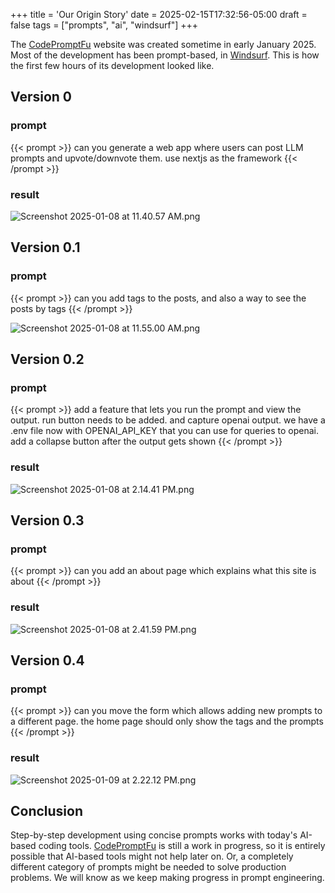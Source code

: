 +++
title = 'Our Origin Story'
date = 2025-02-15T17:32:56-05:00
draft = false
tags = ["prompts", "ai", "windsurf"]
+++

The [CodePromptFu](https://www.codepromptfu.com) website was created sometime in early January 2025. Most of the development has been prompt-based, in [Windsurf](https://codeium.com/windsurf). This is how the first few hours of its development looked like.

## Version 0

### prompt

{{< prompt >}}
can you generate a web app where users can post LLM prompts and upvote/downvote them. use nextjs as the framework
{{< /prompt >}}

### result

![Screenshot 2025-01-08 at 11.40.57 AM.png](/images/Screenshot_2025-01-08_at_11.40.57_AM.png)

## Version 0.1

### prompt

{{< prompt >}}
can you add tags to the posts, and also a way to see the posts by tags
{{< /prompt >}}

![Screenshot 2025-01-08 at 11.55.00 AM.png](/images/Screenshot_2025-01-08_at_11.55.00_AM.png)

## Version 0.2

### prompt

{{< prompt >}}
add a feature that lets you run the prompt and view the output. run button needs to be added. and capture openai output. we have a .env file now with OPENAI_API_KEY that you can use for queries to openai. add a collapse button after the output gets shown
{{< /prompt >}}

### result

![Screenshot 2025-01-08 at 2.14.41 PM.png](/images/Screenshot_2025-01-08_at_2.14.41_PM.png)

## Version 0.3

### prompt

{{< prompt >}}
can you add an about page which explains what this site is about
{{< /prompt >}}

### result

![Screenshot 2025-01-08 at 2.41.59 PM.png](/images/Screenshot_2025-01-08_at_2.41.59_PM.png)

## Version 0.4

### prompt

{{< prompt >}}
can you move the form which allows adding new prompts to a different page. the home page should only show the tags and the prompts
{{< /prompt >}}

### result

![Screenshot 2025-01-09 at 2.22.12 PM.png](/images/Screenshot_2025-01-09_at_2.22.12_PM.png)

## Conclusion

Step-by-step development using concise prompts works with today's AI-based coding tools. [CodePromptFu](https://www.codepromptfu.com) is still a work in progress, so it is entirely possible that AI-based tools might not help later on. Or, a completely different category of prompts might be needed to solve production problems. We will know as we keep making progress in prompt engineering.